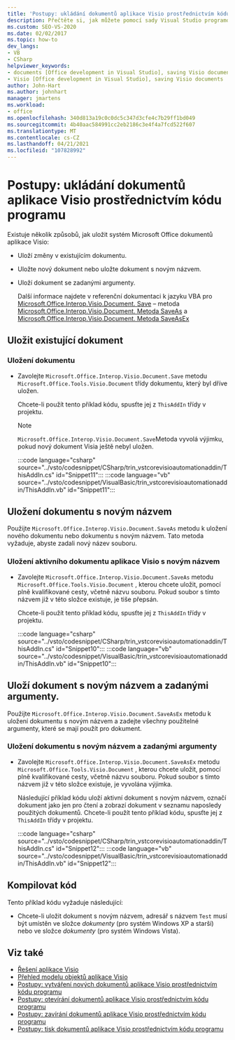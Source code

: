 ```yaml
---
title: 'Postupy: ukládání dokumentů aplikace Visio prostřednictvím kódu programu'
description: Přečtěte si, jak můžete pomocí sady Visual Studio programově ukládat existující dokumenty a nové dokumenty, které ještě nebyly uloženy, do aplikace Microsoft Visio.
ms.custom: SEO-VS-2020
ms.date: 02/02/2017
ms.topic: how-to
dev_langs:
- VB
- CSharp
helpviewer_keywords:
- documents [Office development in Visual Studio], saving Visio documents
- Visio [Office development in Visual Studio], saving Visio documents
author: John-Hart
ms.author: johnhart
manager: jmartens
ms.workload:
- office
ms.openlocfilehash: 340d813a19c0c0dc5c347d3cfe4c7b29ff1bd049
ms.sourcegitcommit: 4b40aac584991cc2eb2186c3e4f4a7fcd522f607
ms.translationtype: MT
ms.contentlocale: cs-CZ
ms.lasthandoff: 04/21/2021
ms.locfileid: "107828992"
---
```

# <a name="how-to-programmatically-save-visio-documents"></a>Postupy: ukládání dokumentů aplikace Visio prostřednictvím kódu programu
  Existuje několik způsobů, jak uložit systém Microsoft Office dokumentů aplikace Visio:

- Uloží změny v existujícím dokumentu.

- Uložte nový dokument nebo uložte dokument s novým názvem.

- Uloží dokument se zadanými argumenty.

  Další informace najdete v referenční dokumentaci k jazyku VBA pro [Microsoft.Office.Interop.Visio.Document. Save](/office/vba/api/Visio.Document.Save) – metoda [Microsoft.Office.Interop.Visio.Document. Metoda SaveAs](/office/vba/api/Visio.Document.SaveAs) a [Microsoft.Office.Interop.Visio.Document. Metoda SaveAsEx](/office/vba/api/Visio.Document.SaveAsEx)

## <a name="save-an-existing-document"></a>Uložit existující dokument

### <a name="to-save-a-document"></a>Uložení dokumentu

- Zavolejte `Microsoft.Office.Interop.Visio.Document.Save` metodu `Microsoft.Office.Tools.Visio.Document` třídy dokumentu, který byl dříve uložen.

     Chcete-li použít tento příklad kódu, spusťte jej z `ThisAddIn` třídy v projektu.

    > [!NOTE]
    > `Microsoft.Office.Interop.Visio.Document.Save`Metoda vyvolá výjimku, pokud nový dokument Visia ještě nebyl uložen.

     :::code language="csharp" source="../vsto/codesnippet/CSharp/trin_vstcorevisioautomationaddin/ThisAddIn.cs" id="Snippet11":::
     :::code language="vb" source="../vsto/codesnippet/VisualBasic/trin_vstcorevisioautomationaddin/ThisAddIn.vb" id="Snippet11":::

## <a name="save-a-document-with-a-new-name"></a>Uložení dokumentu s novým názvem
 Použijte `Microsoft.Office.Interop.Visio.Document.SaveAs` metodu k uložení nového dokumentu nebo dokumentu s novým názvem. Tato metoda vyžaduje, abyste zadali nový název souboru.

### <a name="to-save-the-active-visio-document-with-a-new-name"></a>Uložení aktivního dokumentu aplikace Visio s novým názvem

- Zavolejte `Microsoft.Office.Interop.Visio.Document.SaveAs` metodu `Microsoft.Office.Tools.Visio.Document` , kterou chcete uložit, pomocí plně kvalifikované cesty, včetně názvu souboru. Pokud soubor s tímto názvem již v této složce existuje, je tiše přepsán.

     Chcete-li použít tento příklad kódu, spusťte jej z `ThisAddIn` třídy v projektu.

     :::code language="csharp" source="../vsto/codesnippet/CSharp/trin_vstcorevisioautomationaddin/ThisAddIn.cs" id="Snippet10":::
     :::code language="vb" source="../vsto/codesnippet/VisualBasic/trin_vstcorevisioautomationaddin/ThisAddIn.vb" id="Snippet10":::

## <a name="save-a-document-with-a-new-name-and-specified-arguments"></a>Uloží dokument s novým názvem a zadanými argumenty.
 Použijte `Microsoft.Office.Interop.Visio.Document.SaveAsEx` metodu k uložení dokumentu s novým názvem a zadejte všechny použitelné argumenty, které se mají použít pro dokument.

### <a name="to-save-document-with-a-new-name-and-specified-arguments"></a>Uložení dokumentu s novým názvem a zadanými argumenty

- Zavolejte `Microsoft.Office.Interop.Visio.Document.SaveAsEx` metodu `Microsoft.Office.Tools.Visio.Document` , kterou chcete uložit, pomocí plně kvalifikované cesty, včetně názvu souboru. Pokud soubor s tímto názvem již v této složce existuje, je vyvolána výjimka.

     Následující příklad kódu uloží aktivní dokument s novým názvem, označí dokument jako jen pro čtení a zobrazí dokument v seznamu naposledy použitých dokumentů. Chcete-li použít tento příklad kódu, spusťte jej z `ThisAddIn` třídy v projektu.

     :::code language="csharp" source="../vsto/codesnippet/CSharp/trin_vstcorevisioautomationaddin/ThisAddIn.cs" id="Snippet12":::
     :::code language="vb" source="../vsto/codesnippet/VisualBasic/trin_vstcorevisioautomationaddin/ThisAddIn.vb" id="Snippet12":::

## <a name="compile-the-code"></a>Kompilovat kód
 Tento příklad kódu vyžaduje následující:

- Chcete-li uložit dokument s novým názvem, adresář s názvem `Test` musí být umístěn ve složce *dokumenty* (pro systém Windows XP a starší) nebo ve složce *dokumenty* (pro systém Windows Vista).

## <a name="see-also"></a>Viz také
- [Řešení aplikace Visio](../vsto/visio-solutions.md)
- [Přehled modelu objektů aplikace Visio](../vsto/visio-object-model-overview.md)
- [Postupy: vytváření nových dokumentů aplikace Visio prostřednictvím kódu programu](../vsto/how-to-programmatically-create-new-visio-documents.md)
- [Postupy: otevírání dokumentů aplikace Visio prostřednictvím kódu programu](../vsto/how-to-programmatically-open-visio-documents.md)
- [Postupy: zavírání dokumentů aplikace Visio prostřednictvím kódu programu](../vsto/how-to-programmatically-close-visio-documents.md)
- [Postupy: tisk dokumentů aplikace Visio prostřednictvím kódu programu](../vsto/how-to-programmatically-print-visio-documents.md)
